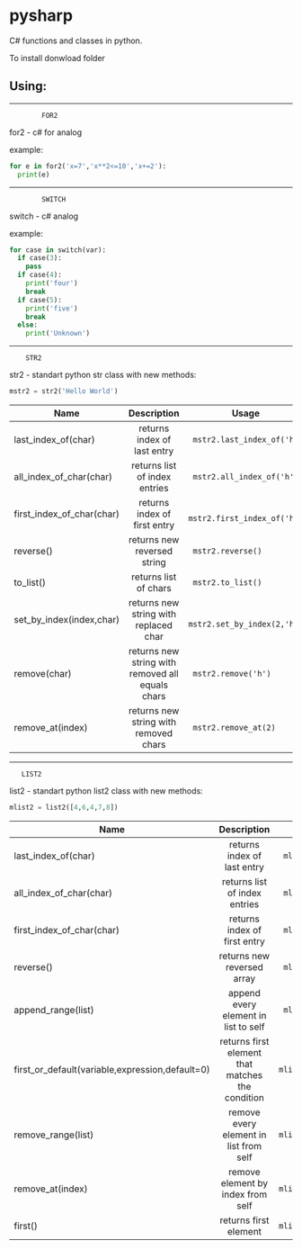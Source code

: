 # pysharp
C# functions and classes in python.

To install donwload folder




Using:
---------------------------------
----------------------------------
            
            FOR2
for2 - c# for analog

example:
```python
for e in for2('x=7','x**2<=10','x+=2'):
  print(e)
```
--------------------------------
            
            SWITCH
switch - c# analog

example:
```python
for case in switch(var):
  if case(3):
    pass
  if case(4):
    print('four')
    break
  if case(5):
    print('five')
    break
  else:
    print('Unknown')
 ```
 -----------------
        
        STR2
str2 - standart python str class with new methods:
```python 
mstr2 = str2('Hello World')
```
|Name     |Description|Usage|
--------------|:----------:|--------------|
|last_index_of(char)|returns index of last entry|``` mstr2.last_index_of('h')```|
|all_index_of_char(char)|returns list of index entries|``` mstr2.all_index_of('h')```|
|first_index_of_char(char)|returns index of first entry|``` mstr2.first_index_of('h')```|
|reverse()|returns new reversed string|``` mstr2.reverse()```|
|to_list()|returns list of chars|``` mstr2.to_list()```|
|set_by_index(index,char)|returns new string with replaced char|``` mstr2.set_by_index(2,'h')```|
|remove(char)|returns new string with removed all equals chars|``` mstr2.remove('h')```|
|remove_at(index)|returns new string with removed chars|``` mstr2.remove_at(2)```|
------------------------------------

       LIST2
list2 - standart python list2 class with new methods:
```python 
mlist2 = list2([4,6,4,7,8])
```
|Name   |Description|Usage|
|---------|:--------:|------|
|last_index_of(char)|returns index of last entry|``` mlist2.last_index_of('h')```|
|all_index_of_char(char)|returns list of index entries|``` mlist2.all_index_of('h')```|
|first_index_of_char(char)|returns index of first entry|``` mlist2.first_index_of('h')```|
|reverse()|returns new reversed array|``` mlist2.reverse()```|
|append_range(list)|append every element in list to self|``` mlist2.append_range([2,3,4])```|
|first_or_default(variable,expression,default=0)|returns first element that matches the condition|```mlist2.first_or_default('z','z+3>4',default=0)```|
|remove_range(list)|remove every element in list from self|```mlist2.remove_range([4,7,4])```|
|remove_at(index)|remove element by index from self|```mlist2.remove_at(2)```|
|first()|returns first element|```mlist2.first()```|
